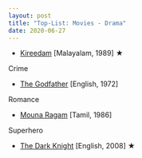 ```yaml
---
layout: post
title: "Top-List: Movies - Drama"
date: 2020-06-27
---
```


* [Kireedam](https://www.hotstar.com/in/movies/kireedam/1000110732/) [Malayalam, 1989] &#9733;

Crime
* [The Godfather](https://www.primevideo.com/detail/0KZWS1PUOY12ZSOC1ENY7F2COB) [English, 1972]

Romance
* [Mouna Ragam](https://www.primevideo.com/detail/0KN7YBDJ8UZNMGZZ4U1PPTSRT0/) [Tamil, 1986]

Superhero
* [The Dark Knight](https://www.primevideo.com/detail/0QSTXR0EXWWYI4D3UGMLFM4A0Q) [English, 2008] &#9733;
